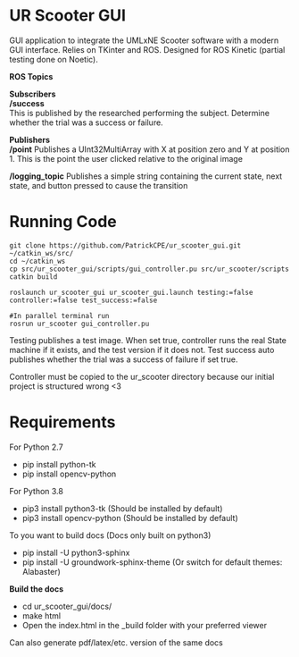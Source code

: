 # UR Scooter GUI
GUI application to integrate the UMLxNE Scooter software with a modern GUI interface.
Relies on TKinter and ROS. Designed for ROS Kinetic (partial testing done on Noetic).

**ROS Topics**  

**Subscribers**  
**/success**  
This is published by the researched performing the subject. Determine whether the trial was a success or failure.

**Publishers**  
**/point**
Publishes a UInt32MultiArray with X at position zero and Y at position 1. This is the point the user clicked relative to
the original image

**/logging_topic**
Publishes a simple string containing the current state, next state, and button pressed to cause the transition

# Running Code
```shell
git clone https://github.com/PatrickCPE/ur_scooter_gui.git ~/catkin_ws/src/
cd ~/catkin_ws
cp src/ur_scooter_gui/scripts/gui_controller.pu src/ur_scooter/scripts
catkin build

roslaunch ur_scooter_gui ur_scooter_gui.launch testing:=false controller:=false test_success:=false

#In parallel terminal run
rosrun ur_scooter gui_controller.pu
```

Testing publishes a test image. When set true, controller runs the real State machine if it exists, and the test version if it does not. Test success auto publishes whether the trial was a success of failure if set true.

Controller must be copied to the ur_scooter directory because our initial project is structured wrong <3

# Requirements
For Python 2.7
* pip install python-tk
* pip install opencv-python

For Python 3.8
* pip3 install python3-tk    (Should be installed by default)
* pip3 install opencv-python    (Should be installed by default)

To you want to build docs   (Docs only built on python3)
* pip install -U python3-sphinx
* pip install -U groundwork-sphinx-theme    (Or switch for default themes: Alabaster)

**Build the docs**
* cd ur_scooter_gui/docs/
* make html
* Open the index.html in the _build folder with your preferred viewer

Can also generate pdf/latex/etc. version of the same docs
